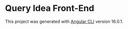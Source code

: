 # Query Idea Front-End

This project was generated with [Angular CLI](https://github.com/angular/angular-cli) version 16.0.1.
